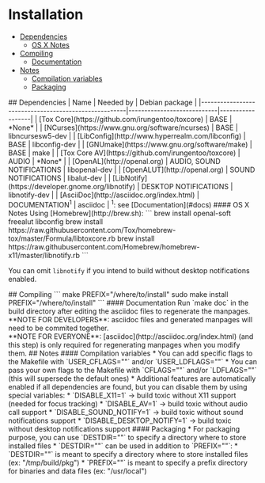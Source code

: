 # Installation
* [Dependencies](#deps)
  * [OS X Notes](#deps_osx)
* [Compiling](#compiling)
  * [Documentation](#docs)
* [Notes](#notes)
  * [Compilation variables](#comp_vars)
  * [Packaging](#packaging)

<a name="deps" />
## Dependencies
| Name                                                 | Needed by                  | Debian package   |
|------------------------------------------------------|----------------------------|------------------|
| [Tox Core](https://github.com/irungentoo/toxcore)    | BASE                       | *None*           |
| [NCurses](https://www.gnu.org/software/ncurses)      | BASE                       | libncursesw5-dev |
| [LibConfig](http://www.hyperrealm.com/libconfig)     | BASE                       | libconfig-dev    |
| [GNUmake](https://www.gnu.org/software/make)         | BASE                       | make             |
| [Tox Core AV](https://github.com/irungentoo/toxcore) | AUDIO                      | *None*           |
| [OpenAL](http://openal.org)                          | AUDIO, SOUND NOTIFICATIONS | libopenal-dev    |
| [OpenALUT](http://openal.org)                        | SOUND NOTIFICATIONS        | libalut-dev      |
| [LibNotify](https://developer.gnome.org/libnotify)   | DESKTOP NOTIFICATIONS      | libnotify-dev    |
| [AsciiDoc](http://asciidoc.org/index.html)           | DOCUMENTATION<sup>1</sup>  | asciidoc         |
<sup>1</sup>: see [Documentation](#docs)

<a name="deps_osx" />
#### OS X Notes
Using [Homebrew](http://brew.sh):
```
brew install openal-soft freealut libconfig
brew install https://raw.githubusercontent.com/Tox/homebrew-tox/master/Formula/libtoxcore.rb
brew install https://raw.githubusercontent.com/Homebrew/homebrew-x11/master/libnotify.rb
```

You can omit `libnotify` if you intend to build without desktop notifications enabled. 

<a name="Compiling">
## Compiling
```
make PREFIX="/where/to/install"
sudo make install PREFIX="/where/to/install"
```

<a name="docs" />
#### Documentation
Run `make doc` in the build directory after editing the asciidoc files to regenerate the manpages.<br />
**NOTE FOR DEVELOPERS**: asciidoc files and generated manpages will need to be commited together.<br />
**NOTE FOR EVERYONE**: [asciidoc](http://asciidoc.org/index.html) (and this step) is only required for regenerating manpages when you modify them.

<a name="notes" />
## Notes

<a name="comp_vars" />
#### Compilation variables
* You can add specific flags to the Makefile with `USER_CFLAGS=""` and/or `USER_LDFLAGS=""`
* You can pass your own flags to the Makefile with `CFLAGS=""` and/or `LDFLAGS=""` (this will supersede the default ones)
* Additional features are automatically enabled if all dependencies are found, but you can disable them by using special variables:
  * `DISABLE_X11=1` → build toxic without X11 support (needed for focus tracking)
  * `DISABLE_AV=1` → build toxic without audio call support
  * `DISABLE_SOUND_NOTIFY=1` → build toxic without sound notifications support
  * `DISABLE_DESKTOP_NOTIFY=1` → build toxic without desktop notifications support

<a name="packaging" />
#### Packaging
* For packaging purpose, you can use `DESTDIR=""` to specify a directory where to store installed files
* `DESTDIR=""` can be used in addition to `PREFIX=""`:
  * `DESTDIR=""` is meant to specify a directory where to store installed files (ex: "/tmp/build/pkg")
  * `PREFIX=""` is meant to specify a prefix directory for binaries and data files (ex: "/usr/local")

